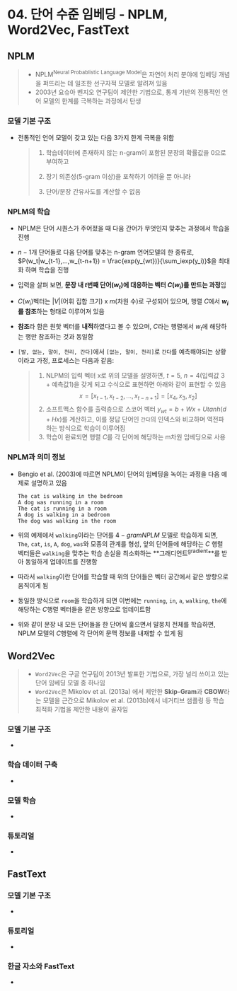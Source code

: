 # 04. 단어 수준 임베딩 - NPLM, Word2Vec, FastText

## NPLM

> - NPLM<sup>Neural Probablistic Language Model</sup>은 자연어 처리 분야에 임베딩 개념을 퍼뜨리는 데 일조한 선구자적 모델로 알려져 있음
> - 2003년 요슈아 벤지오  연구팀이 제안한 기법으로, 통계 기반의 전통적인 언어 모델의 한계를 극복하는 과정에서 탄생

### 모델 기본 구조

- 전통적인 언어 모델이 갖고 있는 다음 3가지 한계 극복을 위함

  > 1) 학습데이터에 존재하지 않는 n-gram이 포함된 문장의 확률값을 0으로 부여하고
  >
  > 2) 장기 의존성(5-gram 이상)을 포착하기 어려울 뿐 아니라
  >
  > 3) 단어/문장 간유사도를 계산할 수 없음

### NPLM의 학습

- NPLM은 단어 시퀀스가 주어졌을 때 다음 간어가 무엇인지 맞추는 과정에서 학습을 진행

- $n-1$개 단어들로 다음 단어를 맞추는 n-gram 언어모델의 한 종류로, $P(w_t|w_{t-1},...,w_{t-n+1}) = \frac{exp(y_{wt})}{\sum_iexp(y_i)}$을 최대화 하며 학습을 진행

- 입력을 살펴 보면, **문장 내 $t$번째 단어($w_t$)에 대응하는 벡터 $C(w_i)$를 만드는 과정**임

- $C(w_i)$벡터는 $|V|$(어휘 집합 크기) x $m$(차원 수)로 구성되어 있으며, 행렬 $C$에서 **$w_i$를 참조**하는 형태로 이루어져 있음

- **참조**라 함은 원핫 벡터를 **내적**하였다고 볼 수 있으며, $C$라는 행렬에서 $w_t$에 해당하는 행만 참조하는 것과 동일함

- `[발, 없는, 말이, 천리, 간다]`에서 `[없는, 말이, 천리]`로 `간다`를 예측해야되는 상황이라고 가정, 프로세스는 다음과 같음:

  > 1. NLPM의 입력 벡터 x로 위의 모델을 설명하면, $t=5$, $n=4$(입력값 3 + 예측값1)을 갖게 되고 수식으로 표현하면 아래와 같이 표현할 수 있음
  >    $$x=[x_{t-1}, x_{t-2},...,x_{t-n+1}]=[x_4, x_3, x_2]$$
  > 2. 소프트맥스 함수를 출력층으로 스코어 벡터 $y_{wt}=b+Wx+Utanh(d+Hx)$를 계산하고, 이를 정답 단어인 `간다`의 인덱스와 비교하며 역전파 하는 방식으로 학습이 이루어짐
  > 3. 학습이 완료되면 행렬 $C$를 각 단어에 해당하는 m차원 임베딩으로 사용

### NPLM과 의미 정보

- Bengio et al. (2003)에 따르면 NPLM이 단어의 임베딩을 녹이는 과정을 다음 예제로 설명하고 있음

  ```
  The cat is walking in the bedroom
  A dog was running in a room
  The cat is running in a room
  A dog is walking in a bedroom
  The dog was walking in the room
  ```

-  위의 예제에서 `walking`이라는 단어를 $4-gram NPLM$ 모델로 학습하게 되면, `The`, `cat`, `is`, `A`, `dog`, `was`와 모종의 관계를 형성, 앞의 단어들에 해당하는 $C$ 행렬 벡터들은 `walking`을 맞추는 학습 손실을 최소화하는 **그래디언트<sup>gradient</sup>**를 받아 동일하게 업데이트를 진행함

-  따라서 `walking`이란 단어를 학습할 때 위의 단어들은 벡터 공간에서 같은 방향으로 움직이게 됨

-  동일한 방식으로 `room`을 학습하게 되면 이번에는 `running`, `in`, `a`, `walking`, `the`에 해당하는 $C$행렬 벡터들을 같은 방향으로 업데이트함

-  위와 같이 문장 내 모든 단어들을 한 단어씩 훑으면서 말뭉치 전체를 학습하면, NPLM 모델의 $C$행렬에 각 단어의 문맥 정보를 내재할 수 있게 됨

## Word2Vec

> - `Word2Vec`은 구글 연구팀이 2013년 발표한 기법으로, 가장 널리 쓰이고 있는 단어 임베딩 모델 중 하나임
> - `Word2Vec`은 Mikolov et al. (2013a) 에서 제안한 **Skip-Gram**과 **CBOW**라는 모델을 근간으로 Mikolov et al. (2013b)에서 네거티브 샘플링 등 학습 최적화 기법을 제안한 내용이 골자임

### 모델 기본 구조

-  

### 학습 데이터 구축

-  

### 모델 학습

-  

### 튜토리얼

-  

## FastText

### 모델 기본 구조

-  

### 튜토리얼

-  

### 한글 자소와 FastText

-  
